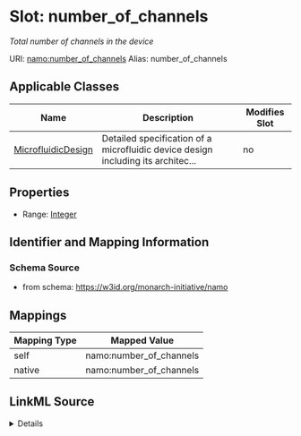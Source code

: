 

# Slot: number_of_channels 


_Total number of channels in the device_





URI: [namo:number_of_channels](https://w3id.org/monarch-initiative/namo/number_of_channels)
Alias: number_of_channels

<!-- no inheritance hierarchy -->





## Applicable Classes

| Name | Description | Modifies Slot |
| --- | --- | --- |
| [MicrofluidicDesign](MicrofluidicDesign.md) | Detailed specification of a microfluidic device design including its architec... |  no  |






## Properties

* Range: [Integer](Integer.md)




## Identifier and Mapping Information






### Schema Source


* from schema: https://w3id.org/monarch-initiative/namo




## Mappings

| Mapping Type | Mapped Value |
| ---  | ---  |
| self | namo:number_of_channels |
| native | namo:number_of_channels |




## LinkML Source

<details>
```yaml
name: number_of_channels
description: Total number of channels in the device
from_schema: https://w3id.org/monarch-initiative/namo
rank: 1000
alias: number_of_channels
owner: MicrofluidicDesign
domain_of:
- MicrofluidicDesign
range: integer

```
</details>
